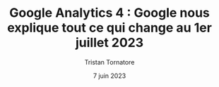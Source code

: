 ---
layout: "../../layouts/BlogLayout.astro"
title: 'Google Analytics 4 : Google nous explique tout ce qui change au 1er juillet 2023'
excerpt: 'Fin d’Universal Analytics en juillet, place à GA 4 ! À cette occasion, nous avons interrogé Russel Ketchum, head of product management pour Google Analytics.'
date: '7 juin 2023'
author: 'Tristan Tornatore'
category: [
    Data, 
    Google Analytics, 
]
featuredImg: 
    url: './ga4.jpeg'
    alt: 'test'
---
